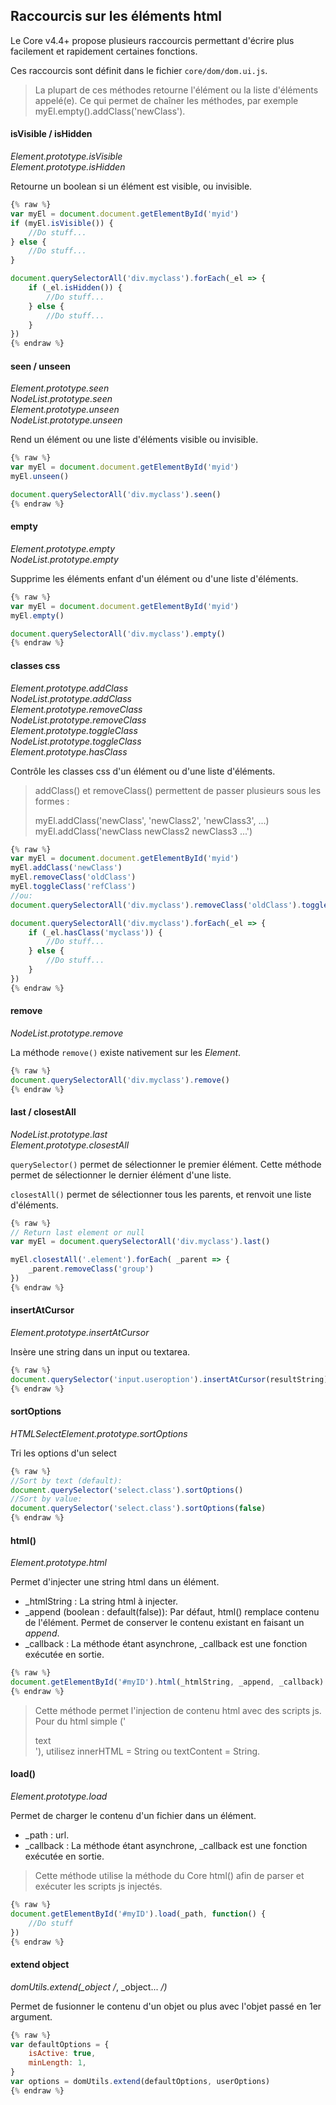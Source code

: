 ## Raccourcis sur les éléments html

Le Core v4.4+ propose plusieurs raccourcis permettant d'écrire plus facilement et rapidement certaines fonctions.

Ces raccourcis sont définit dans le fichier `core/dom/dom.ui.js`.

> La plupart de ces méthodes retourne l'élément ou la liste d'éléments appelé(e). Ce qui permet de chaîner les méthodes, par exemple myEl.empty().addClass('newClass').

#### isVisible / isHidden

*Element.prototype.isVisible*  
*Element.prototype.isHidden*

Retourne un boolean si un élément est visible, ou invisible.

````js
{% raw %}
var myEl = document.document.getElementById('myid')
if (myEl.isVisible()) {
    //Do stuff...
} else {
    //Do stuff...
}

document.querySelectorAll('div.myclass').forEach(_el => {
    if (_el.isHidden()) {
        //Do stuff...
    } else {
        //Do stuff...
    }
})
{% endraw %}
````

#### seen / unseen

*Element.prototype.seen*  
*NodeList.prototype.seen*  
*Element.prototype.unseen*  
*NodeList.prototype.unseen*  

Rend un élément ou une liste d'éléments visible ou invisible.

````js
{% raw %}
var myEl = document.document.getElementById('myid')
myEl.unseen()

document.querySelectorAll('div.myclass').seen()
{% endraw %}
````

#### empty

*Element.prototype.empty*  
*NodeList.prototype.empty*

Supprime les éléments enfant d'un élément ou d'une liste d'éléments.

````js
{% raw %}
var myEl = document.document.getElementById('myid')
myEl.empty()

document.querySelectorAll('div.myclass').empty()
{% endraw %}
````

#### classes css

*Element.prototype.addClass*  
*NodeList.prototype.addClass*  
*Element.prototype.removeClass*  
*NodeList.prototype.removeClass*  
*Element.prototype.toggleClass*  
*NodeList.prototype.toggleClass*  
*Element.prototype.hasClass*  

Contrôle les classes css d'un élément ou d'une liste d'éléments.

> addClass() et removeClass() permettent de passer plusieurs sous les formes :
> 
> myEl.addClass('newClass', 'newClass2', 'newClass3', ...)
> myEl.addClass('newClass newClass2 newClass3 ...')

````js
{% raw %}
var myEl = document.document.getElementById('myid')
myEl.addClass('newClass')
myEl.removeClass('oldClass')
myEl.toggleClass('refClass')
//ou:
document.querySelectorAll('div.myclass').removeClass('oldClass').toggleClass('refClass').addClass('newClass')

document.querySelectorAll('div.myclass').forEach(_el => {
    if (_el.hasClass('myclass')) {
        //Do stuff...
    } else {
        //Do stuff...
    }
})
{% endraw %}
````

#### remove

*NodeList.prototype.remove* 

La méthode `remove()` existe nativement sur les *Element*.

````js
{% raw %}
document.querySelectorAll('div.myclass').remove()
{% endraw %}
````

#### last / closestAll

*NodeList.prototype.last*  
*Element.prototype.closestAll*

`querySelector()` permet de sélectionner le premier élément. Cette méthode permet de sélectionner le dernier élément d'une liste.

`closestAll()` permet de sélectionner tous les parents, et renvoit une liste d'éléments.

````js
{% raw %}
// Return last element or null
var myEl = document.querySelectorAll('div.myclass').last()

myEl.closestAll('.element').forEach( _parent => {
    _parent.removeClass('group')
})
{% endraw %}
````

#### insertAtCursor

*Element.prototype.insertAtCursor* 

Insère une string dans un input ou textarea.

````js
{% raw %}
document.querySelector('input.useroption').insertAtCursor(resultString)
{% endraw %}
````

#### sortOptions

*HTMLSelectElement.prototype.sortOptions* 

Tri les options d'un select

````js
{% raw %}
//Sort by text (default):
document.querySelector('select.class').sortOptions()
//Sort by value:
document.querySelector('select.class').sortOptions(false)
{% endraw %}
````


#### html()

*Element.prototype.html*  

Permet d'injecter une string html dans un élément.

- _htmlString : La string html à injecter.  
- _append (boolean : default(false)): Par défaut, html() remplace contenu de l'élément. Permet de conserver le contenu existant en faisant un *append*.  
- _callback : La méthode étant asynchrone, _callback est une fonction exécutée en sortie.

````js
{% raw %}
document.getElementById('#myID').html(_htmlString, _append, _callback)
{% endraw %}
````
> Cette méthode permet l'injection de contenu html avec des scripts js. Pour du html simple ('<div>text</div>'), utilisez innerHTML = String ou textContent = String.


#### load()

*Element.prototype.load*  

Permet de charger le contenu d'un fichier dans un élément.

- _path : url.  
- _callback : La méthode étant asynchrone, _callback est une fonction exécutée en sortie.

> Cette méthode utilise la méthode du Core html() afin de parser et exécuter les scripts js injectés.

````js
{% raw %}
document.getElementById('#myID').load(_path, function() {
    //Do stuff
})
{% endraw %}
````


#### extend object

*domUtils.extend(_object /*, _object... */)*  

Permet de fusionner le contenu d'un objet ou plus avec l'objet passé en 1er argument.

````js
{% raw %}
var defaultOptions = {
    isActive: true,
    minLength: 1,
}
var options = domUtils.extend(defaultOptions, userOptions)
{% endraw %}
````